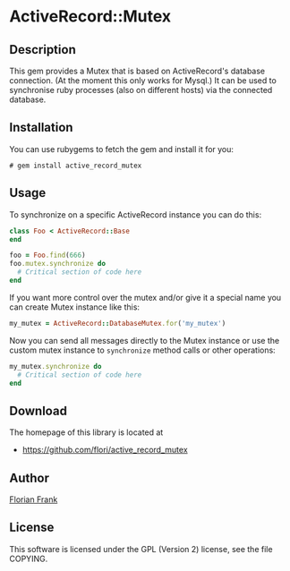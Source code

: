 # ActiveRecord::Mutex

## Description

This gem provides a Mutex that is based on ActiveRecord's database connection.
(At the moment this only works for Mysql.) It can be used to synchronise
ruby processes (also on different hosts) via the connected database.

## Installation

You can use rubygems to fetch the gem and install it for you:

```
# gem install active_record_mutex
```

## Usage

To synchronize on a specific ActiveRecord instance you can do this:

```ruby
class Foo < ActiveRecord::Base
end

foo = Foo.find(666)
foo.mutex.synchronize do
  # Critical section of code here
end
```

If you want more control over the mutex and/or give it a special name you can
create Mutex instance like this:

```ruby
my_mutex = ActiveRecord::DatabaseMutex.for('my_mutex')
```

Now you can send all messages directly to the Mutex instance or use the custom
mutex instance to `synchronize` method calls or other operations:

```ruby
my_mutex.synchronize do
  # Critical section of code here
end
```

## Download

The homepage of this library is located at

* https://github.com/flori/active_record_mutex

## Author

[Florian Frank](mailto:flori@ping.de)

## License

This software is licensed under the GPL (Version 2) license, see the file
COPYING.
